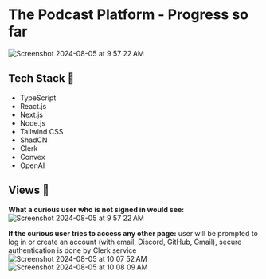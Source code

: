 # The Podcast Platform - Progress so far

![Screenshot 2024-08-05 at 9 57 22 AM](https://github.com/user-attachments/assets/6f8e1834-5df0-4e3a-bcc2-dc3f29ed8c58)

## Tech Stack 🧰
- TypeScript
- React.js
- Next.js
- Node.js
- Tailwind CSS
- ShadCN
- Clerk
- Convex
- OpenAI

## Views 🧐
**What a curious user who is not signed in would see:**
![Screenshot 2024-08-05 at 9 57 22 AM](https://github.com/user-attachments/assets/6f8e1834-5df0-4e3a-bcc2-dc3f29ed8c58)

**If the curious user tries to access any other page:** user will be prompted to log in or create an account (with email, Discord, GitHub, Gmail), secure authentication is done by Clerk service
![Screenshot 2024-08-05 at 10 07 52 AM](https://github.com/user-attachments/assets/9c38b03d-c374-43ca-91a4-9b2e872ab8d7)
![Screenshot 2024-08-05 at 10 08 09 AM](https://github.com/user-attachments/assets/304a116a-b98a-4d9b-a218-eb825e93128c)





